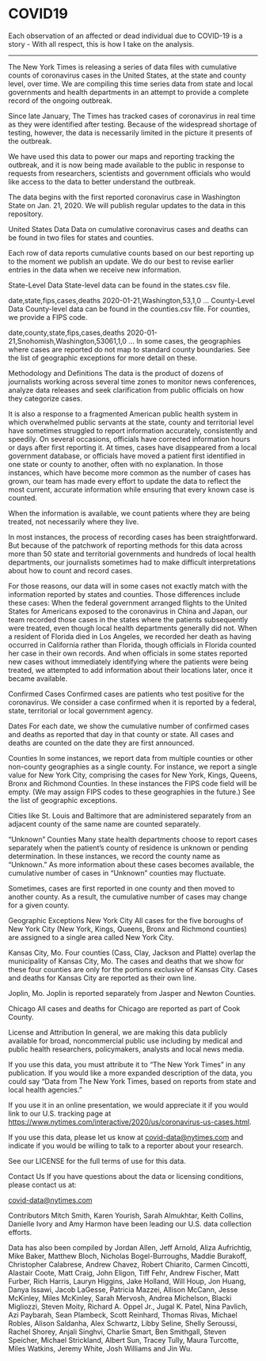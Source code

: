 # COVID19
 
Each observation of an affected or dead individual due to COVID-19 is a story - With all respect, this is how I take on the analysis.

------------------------------------------------------------------------------------------------------------------
The New York Times is releasing a series of data files with cumulative counts of coronavirus cases in the United States, at the state and county level, over time. We are compiling this time series data from state and local governments and health departments in an attempt to provide a complete record of the ongoing outbreak.

Since late January, The Times has tracked cases of coronavirus in real time as they were identified after testing. Because 
of the widespread shortage of testing, however, the data is necessarily limited in the picture it presents of the outbreak.

We have used this data to power our maps and reporting tracking the outbreak, and it is now being made available to the 
public in response to requests from researchers, scientists and government officials who would like access to the data 
to better understand the outbreak.

The data begins with the first reported coronavirus case in Washington State on Jan. 21, 2020. We will publish regular 
updates to the data in this repository.

United States Data
Data on cumulative coronavirus cases and deaths can be found in two files for states and counties.

Each row of data reports cumulative counts based on our best reporting up to the moment we publish an update. We do our 
best to revise earlier entries in the data when we receive new information.

State-Level Data
State-level data can be found in the states.csv file.

date,state,fips,cases,deaths
2020-01-21,Washington,53,1,0
...
County-Level Data
County-level data can be found in the counties.csv file. For counties, we provide a FIPS code.

date,county,state,fips,cases,deaths
2020-01-21,Snohomish,Washington,53061,1,0
...
In some cases, the geographies where cases are reported do not map to standard county boundaries. See the list of 
geographic exceptions for more detail on these.

Methodology and Definitions
The data is the product of dozens of journalists working across several time zones to monitor news conferences, analyze
data releases and seek clarification from public officials on how they categorize cases.

It is also a response to a fragmented American public health system in which overwhelmed public servants at the state, 
county and territorial level have sometimes struggled to report information accurately, consistently and speedily. 
On several occasions, officials have corrected information hours or days after first reporting it. At times, cases 
have disappeared from a local government database, or officials have moved a patient first identified in one state or 
county to another, often with no explanation. In those instances, which have become more common as the number of cases 
has grown, our team has made every effort to update the data to reflect the most current, accurate information while
ensuring that every known case is counted.

When the information is available, we count patients where they are being treated, not necessarily where they live.

In most instances, the process of recording cases has been straightforward. But because of the patchwork of reporting 
methods for this data across more than 50 state and territorial governments and hundreds of local health departments, 
our journalists sometimes had to make difficult interpretations about how to count and record cases.

For those reasons, our data will in some cases not exactly match with the information reported by states and counties. 
Those differences include these cases: When the federal government arranged flights to the United States for Americans 
exposed to the coronavirus in China and Japan, our team recorded those cases in the states where the patients subsequently
were treated, even though local health departments generally did not. When a resident of Florida died in Los Angeles, 
we recorded her death as having occurred in California rather than Florida, though officials in Florida counted her case 
in their own records. And when officials in some states reported new cases without immediately identifying where the
patients were being treated, we attempted to add information about their locations later, once it became available.

Confirmed Cases
Confirmed cases are patients who test positive for the coronavirus. We consider a case confirmed when it is reported by 
a federal, state, territorial or local government agency.

Dates
For each date, we show the cumulative number of confirmed cases and deaths as reported that day in that county or state. 
All cases and deaths are counted on the date they are first announced.

Counties
In some instances, we report data from multiple counties or other non-county geographies as a single county. For instance,
we report a single value for New York City, comprising the cases for New York, Kings, Queens, Bronx and Richmond Counties.
In these instances the FIPS code field will be empty. (We may assign FIPS codes to these geographies in the future.)
See the list of geographic exceptions.

Cities like St. Louis and Baltimore that are administered separately from an adjacent county of the same name are counted 
separately.

“Unknown” Counties
Many state health departments choose to report cases separately when the patient’s county of residence is unknown or 
pending determination. In these instances, we record the county name as “Unknown.” As more information about these cases
becomes available, the cumulative number of cases in “Unknown” counties may fluctuate.

Sometimes, cases are first reported in one county and then moved to another county. As a result, the cumulative number 
of cases may change for a given county.

Geographic Exceptions
New York City
All cases for the five boroughs of New York City (New York, Kings, Queens, Bronx and Richmond counties) are assigned 
to a single area called New York City.

Kansas City, Mo.
Four counties (Cass, Clay, Jackson and Platte) overlap the municipality of Kansas City, Mo. The cases and deaths that 
we show for these four counties are only for the portions exclusive of Kansas City. Cases and deaths for Kansas City 
are reported as their own line.

Joplin, Mo.
Joplin is reported separately from Jasper and Newton Counties.

Chicago
All cases and deaths for Chicago are reported as part of Cook County.

License and Attribution
In general, we are making this data publicly available for broad, noncommercial public use including by medical 
and public health researchers, policymakers, analysts and local news media.

If you use this data, you must attribute it to “The New York Times” in any publication. If you would like a more 
expanded description of the data, you could say “Data from The New York Times, based on reports from state and local 
health agencies.”

If you use it in an online presentation, we would appreciate it if you would link to our U.S. tracking page at 
https://www.nytimes.com/interactive/2020/us/coronavirus-us-cases.html.

If you use this data, please let us know at covid-data@nytimes.com and indicate if you would be willing to talk to 
a reporter about your research.

See our LICENSE for the full terms of use for this data.

Contact Us
If you have questions about the data or licensing conditions, please contact us at:

covid-data@nytimes.com

Contributors
Mitch Smith, Karen Yourish, Sarah Almukhtar, Keith Collins, Danielle Ivory and Amy Harmon have been leading our U.S. 
data collection efforts.

Data has also been compiled by Jordan Allen, Jeff Arnold, Aliza Aufrichtig, Mike Baker, Matthew Bloch, 
Nicholas Bogel-Burroughs, Maddie Burakoff, Christopher Calabrese, Andrew Chavez, Robert Chiarito, Carmen Cincotti, 
Alastair Coote, Matt Craig, John Eligon, Tiff Fehr, Andrew Fischer, Matt Furber, Rich Harris, Lauryn Higgins, 
Jake Holland, Will Houp, Jon Huang, Danya Issawi, Jacob LaGesse, Patricia Mazzei, Allison McCann, Jesse McKinley, 
Miles McKinley, Sarah Mervosh, Andrea Michelson, Blacki Migliozzi, Steven Moity, Richard A. Oppel Jr., Jugal K. Patel,
Nina Pavlich, Azi Paybarah, Sean Plambeck, Scott Reinhard, Thomas Rivas, Michael Robles, Alison Saldanha, Alex Schwartz,
Libby Seline, Shelly Seroussi, Rachel Shorey, Anjali Singhvi, Charlie Smart, Ben Smithgall, Steven Speicher, 
Michael Strickland, Albert Sun, Tracey Tully, Maura Turcotte, Miles Watkins, Jeremy White, Josh Williams and Jin Wu.
